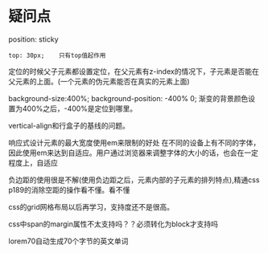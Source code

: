 # 疑问点

position: sticky

    top: 30px;    只有top值起作用 

定位的时候父子元素都设置定位，在父元素有z-index的情况下，子元素是否能在父元素的上面。(一个元素的伪元素能否在真实的元素上面)

background-size:400%;   background-position: -400% 0; 渐变的背景颜色设置为400%之后，-400%是定位到哪里。

vertical-align和行盒子的基线的问题。

响应式设计元素的最大宽度使用em来限制的好处   在不同的设备上有不同的字体，因此使用em来达到自适应。用户通过浏览器来调整字体的大小的话，也会在一定程度上，自适应

负边距的使用很是不解(使用负边距之后，元素内部的子元素的排列特点),精通css p189的消除空距的操作看不懂。看不懂

css的grid网格布局以后再学习，支持度还不是很高。

css中span的margin属性不太支持吗？？必须转化为block才支持吗

lorem70自动生成70个字节的英文单词
